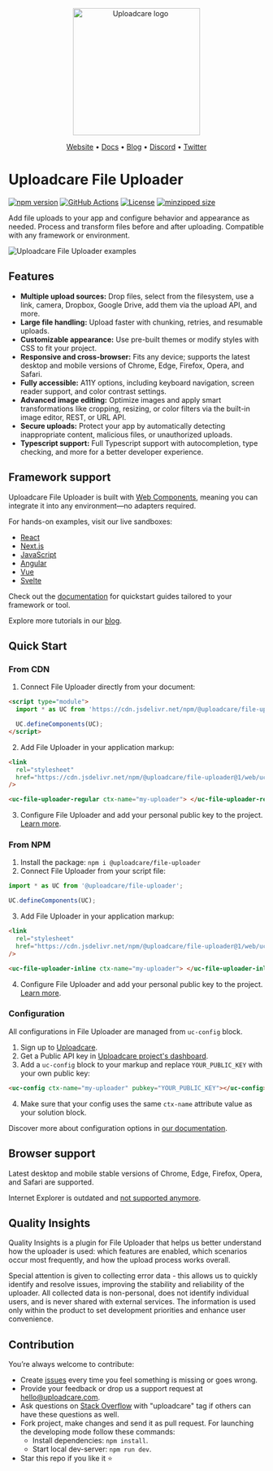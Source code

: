 <p align="center">
  <a href="https://uploadcare.com/?ref=github-readme">
    <picture>
      <source media="(prefers-color-scheme: light)" srcset="https://ucarecdn.com/1b4714cd-53be-447b-bbde-e061f1e5a22f/logosafespacetransparent.svg">
      <source media="(prefers-color-scheme: dark)" srcset="https://ucarecdn.com/3b610a0a-780c-4750-a8b4-3bf4a8c90389/logotransparentinverted.svg">
      <img width=250 alt="Uploadcare logo" src="https://ucarecdn.com/1b4714cd-53be-447b-bbde-e061f1e5a22f/logosafespacetransparent.svg">
    </picture>
  </a>
</p>
<p align="center">
  <a href="https://uploadcare.com/?ref=github-readme">Website</a> •
  <a href="https://uploadcare.com/docs/file-uploader?ref=github-readme">Docs</a> •
  <a href="https://uploadcare.com/blog?ref=github-readme">Blog</a> •
  <a href="https://discord.gg/mKWRgRsVz8?ref=github-readme">Discord</a> •
  <a href="https://twitter.com/Uploadcare?ref=github-readme">Twitter</a>
</p>

# Uploadcare File Uploader

[![npm version](https://badge.fury.io/js/@uploadcare%2Ffile-uploader.svg)](https://www.npmjs.com/package/@uploadcare/file-uploader)
[![GitHub Actions](https://github.com/uploadcare/blocks/workflows/checks/badge.svg)](https://github.com/uploadcare/blocks/actions?query=workflow%3ABuild+branch%3Amaster)
[![License](https://img.shields.io/badge/License-MIT-blue.svg)](https://opensource.org/licenses/MIT)
[![minzipped size](https://img.shields.io/bundlephobia/minzip/@uploadcare/file-uploader@latest)](https://bundlephobia.com/package/@uploadcare/file-uploader@latest)

Add file uploads to your app and configure behavior and appearance as needed. Process and transform files before and after uploading. Compatible with any framework or environment.

<img alt="Uploadcare File Uploader examples" src="https://ucarecdn.com/916a1054-ca44-4c4a-9f7b-99fa499043d9/-/preview/">

## Features

- **Multiple upload sources:** Drop files, select from the filesystem, use a link, camera, Dropbox, Google Drive, add them via the upload API, and more.
- **Large file handling:** Upload faster with chunking, retries, and resumable uploads.
- **Customizable appearance:** Use pre-built themes or modify styles with CSS to fit your project.
- **Responsive and cross-browser:** Fits any device; supports the latest desktop and mobile versions of Chrome, Edge, Firefox, Opera, and Safari.
- **Fully accessible:** A11Y options, including keyboard navigation, screen reader support, and color contrast settings.
- **Advanced image editing:** Optimize images and apply smart transformations like cropping, resizing, or color filters via the built-in image editor, REST, or URL API.
- **Secure uploads:** Protect your app by automatically detecting inappropriate content, malicious files, or unauthorized uploads.
- **Typescript support:** Full Typescript support with autocompletion, type checking, and more for a better developer experience.

## Framework support

Uploadcare File Uploader is built with [Web Components](https://developer.mozilla.org/en-US/docs/Web/API/Web_components), meaning you can integrate it into any environment—no adapters required.

For hands-on examples, visit our live sandboxes:

- [React](https://github.com/uploadcare/file-uploader-examples/tree/main/examples/react-uploader)
- [Next.js](https://github.com/uploadcare/file-uploader-examples/tree/main/examples/next-uploader)
- [JavaScript](https://github.com/uploadcare/file-uploader-examples/tree/main/examples/js-uploader)
- [Angular](https://github.com/uploadcare/file-uploader-examples/tree/main/examples/angular-uploader)
- [Vue](https://github.com/uploadcare/file-uploader-examples/tree/main/examples/vue-uploader)
- [Svelte](https://github.com/uploadcare/file-uploader-examples/tree/main/examples/svelte-uploader)

Check out the [documentation](https://uploadcare.com/docs/integrations/?ref=github-readme) for quickstart guides tailored to your framework or tool.

Explore more tutorials in our [blog](https://uploadcare.com/blog/category/uploading/?ref=github-readme).

## Quick Start

### From CDN

1. Connect File Uploader directly from your document:

```html
<script type="module">
  import * as UC from 'https://cdn.jsdelivr.net/npm/@uploadcare/file-uploader@1/web/file-uploader.min.js';

  UC.defineComponents(UC);
</script>
```

2. Add File Uploader in your application markup:

```html
<link
  rel="stylesheet"
  href="https://cdn.jsdelivr.net/npm/@uploadcare/file-uploader@1/web/uc-file-uploader-regular.min.css"
/>

<uc-file-uploader-regular ctx-name="my-uploader"> </uc-file-uploader-regular>
```

3. Configure File Uploader and add your personal public key to the project. [Learn more](#configuration).

### From NPM

1. Install the package: `npm i @uploadcare/file-uploader`
2. Connect File Uploader from your script file:

```js
import * as UC from '@uploadcare/file-uploader';

UC.defineComponents(UC);
```

3. Add File Uploader in your application markup:

```html
<link
  rel="stylesheet"
  href="https://cdn.jsdelivr.net/npm/@uploadcare/file-uploader@1/web/uc-file-uploader-regular.min.css"
/>

<uc-file-uploader-inline ctx-name="my-uploader"> </uc-file-uploader-inline>
```

4. Configure File Uploader and add your personal public key to the project. [Learn more](#configuration).

### Configuration

All configurations in File Uploader are managed from `uc-config` block.

1. Sign up to [Uploadcare](https://app.uploadcare.com/accounts/signup/?ref=github-readme).
2. Get a Public API key in [Uploadcare project's dashboard](https://app.uploadcare.com/projects/-/api-keys/?ref=github-readme).
3. Add a `uc-config` block to your markup and replace `YOUR_PUBLIC_KEY` with your own public key:

```html
<uc-config ctx-name="my-uploader" pubkey="YOUR_PUBLIC_KEY"></uc-config>
```

4. Make sure that your config uses the same `ctx-name` attribute value as your solution block.

Discover more about configuration options in [our documentation](https://uploadcare.com/docs/file-uploader/configuration/?ref=github-readme).

## Browser support

Latest desktop and mobile stable versions of Chrome, Edge, Firefox, Opera, and Safari are supported.

Internet Explorer is outdated and [not supported anymore](https://uploadcare.com/blog/uploadcare-stops-internet-explorer-support/?ref=github-readme).

## Quality Insights

Quality Insights is a plugin for File Uploader that helps us better understand how the uploader is used: which features are enabled, which scenarios occur most frequently, and how the upload process works overall.

Special attention is given to collecting error data - this allows us to quickly identify and resolve issues, improving the stability and reliability of the uploader. All collected data is non-personal, does not identify individual users, and is never shared with external services. The information is used only within the product to set development priorities and enhance user convenience.

## Contribution

You’re always welcome to contribute:

- Create [issues](https://github.com/uploadcare/file-uploader/issues) every time you feel something is missing or goes wrong.
- Provide your feedback or drop us a support request at <a href="mailto:hello@uploadcare.com">hello@uploadcare.com</a>.
- Ask questions on [Stack Overflow](https://stackoverflow.com/questions/tagged/uploadcare) with "uploadcare" tag if others can have these questions as well.
- Fork project, make changes and send it as pull request. For launching the developing mode follow these commands:
  - Install dependencies: `npm install`.
  - Start local dev-server: `npm run dev`.
- Star this repo if you like it ⭐️
